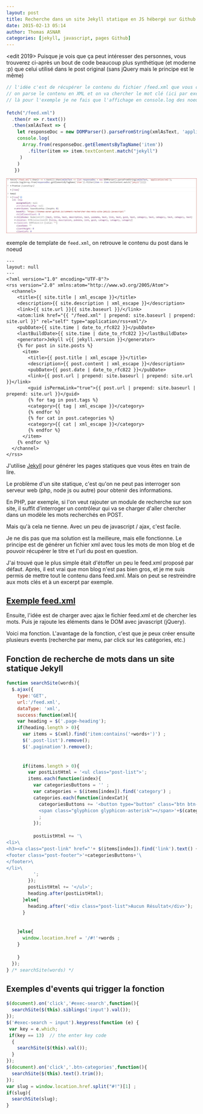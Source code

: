 ```yaml
---
layout: post
title: Recherche dans un site Jekyll statique en JS hébergé sur Github
date: 2015-02-13 05:14
author: Thomas ASNAR
categories: [jekyll, javascript, pages Github]
---
```


<edit 2019>
Puisque je vois que ça peut intéresser des personnes, vous trouverez ci-après un bout de code beaucoup plus synthétique (et moderne :p) que celui utilisé dans le post original (sans jQuery mais le principe est le même)

```js
// l'idée c'est de récupérer le contenu du fichier /feed.xml que vous construisez dans votre template Jekyll 
// on parse le contenu en XML et on va chercher le mot clé (ici par exemple "jekyll") dans le noeud qui contient tout le contenu des _posts, chez moi c'est le noeud "item" mais vous mettez ce que vous avez définit dans le template feed.xml de votre site
// là pour l'exemple je ne fais que l'affichage en console.log des noeuds qui contiennent le mot clé, mais l'idée ça va être de récupérer par exemple l'url du post avec "baseURI"

fetch("/feed.xml")
  .then(r => r.text())
  .then(xmlAsText => {
    let responseDoc = new DOMParser().parseFromString(xmlAsText, 'application/xml')
    console.log(
      Array.from(responseDoc.getElementsByTagName('item'))
        .filter(item => item.textContent.match("jekyll")
     )
    )
   })
```

![Résultat](/wp-content/uploads/resultat_console_log_js.JPG)

exemple de template de `feed.xml`, on retrouve le contenu du post dans le noeud <item>
  
```
---
layout: null
---
<?xml version="1.0" encoding="UTF-8"?>
<rss version="2.0" xmlns:atom="http://www.w3.org/2005/Atom">
  <channel>
    <title>{{ site.title | xml_escape }}</title>
    <description>{{ site.description | xml_escape }}</description>
    <link>{{ site.url }}{{ site.baseurl }}/</link>
    <atom:link href="{{ "/feed.xml" | prepend: site.baseurl | prepend: site.url }}" rel="self" type="application/rss+xml"/>
    <pubDate>{{ site.time | date_to_rfc822 }}</pubDate>
    <lastBuildDate>{{ site.time | date_to_rfc822 }}</lastBuildDate>
    <generator>Jekyll v{{ jekyll.version }}</generator>
    {% for post in site.posts %}
      <item>
        <title>{{ post.title | xml_escape }}</title>
        <description>{{ post.content | xml_escape }}</description>
        <pubDate>{{ post.date | date_to_rfc822 }}</pubDate>
        <link>{{ post.url | prepend: site.baseurl | prepend: site.url }}</link>
        <guid isPermaLink="true">{{ post.url | prepend: site.baseurl | prepend: site.url }}</guid>
        {% for tag in post.tags %}
        <category>{{ tag | xml_escape }}</category>
        {% endfor %}
        {% for cat in post.categories %}
        <category>{{ cat | xml_escape }}</category>
        {% endfor %}
      </item>
    {% endfor %}
  </channel>
</rss>
```

J'utilise [Jekyll](http://jekyllrb.com) pour générer les pages statiques que vous êtes en train de lire.

Le problème d'un site statique, c'est qu'on ne peut pas interroger son serveur web (php, node js ou autre) pour obtenir des informations.

En PHP, par exemple, si l'on veut rajouter un module de recherche sur son site, il suffit d’interroger un contrôleur qui va se charger d'aller chercher dans un modèle les mots recherchés en POST.

Mais qu'à cela ne tienne. Avec un peu de javascript / ajax, c'est facile.

Je ne dis pas que ma solution est la meilleure, mais elle fonctionne. Le principe est de générer un fichier xml avec tous les mots de mon blog et de pouvoir récupérer le titre et l'url du post en question.

J'ai trouvé que le plus simple était d'étoffer un peu le feed.xml proposé par défaut. Après, il est vrai que mon blog n'est pas bien gros, et je me suis permis de mettre tout le contenu dans feed.xml. Mais on peut se restreindre aux mots clés et à un excerpt par exemple.

## [Exemple feed.xml](https://github.com/thomas-asnar/thomas-asnar.github.io/blob/master/feed.xml)

Ensuite, l'idée est de charger avec ajax le fichier feed.xml et de chercher les mots. Puis je rajoute les éléments dans le DOM avec javascript (jQuery).

Voici ma fonction. L'avantage de la fonction, c'est que je peux créer ensuite plusieurs events (recherche par menu, par click sur les catégories, etc.)

## Fonction de recherche de mots dans un site statique Jekyll

```javascript
function searchSite(words){
  $.ajax({
    type:'GET',
    url:'/feed.xml',
    dataType: 'xml',
    success:function(xml){
    var heading = $('.page-heading');
    if(heading.length > 0){
      var items = $(xml).find('item:contains('+words+')') ;
      $('.post-list').remove();
      $('.pagination').remove();
      
      
      if(items.length > 0){
        var postListHtml = '<ul class="post-list">';
        items.each(function(index){
          var categoriesButtons = '' ;
          var categories = $(items[index]).find('category') ;
          categories.each(function(indexCat){
            categoriesButtons += '<button type="button" class="btn btn-default btn-xs btn-categories hidden-xs">\
            <span class="glyphicon glyphicon-asterisk"></span>'+$(categories[indexCat]).text()+'</button> ' ;
            ; 
          });

          postListHtml += '\
<li>\
<h3><a class="post-link" href="'+ $(items[index]).find('link').text() +'">'+ $(items[index]).find('title').text() +'</a></h3>\
<footer class="post-footer">'+categoriesButtons+'\
</footer>\
</li>\
          ';
        });
        postListHtml += '</ul>';
        heading.after(postListHtml);
      }else{
        heading.after('<div class="post-list">Aucun Résultat</div>');
      }
    
    
    }else{
      window.location.href = '/#!'+words ;
    }
    
    }
  });
} /* searchSite(words) */
```

## Exemples d'events qui trigger la fonction

```javascript
$(document).on('click','#exec-search',function(){
  searchSite($(this).siblings('input').val());
});
$('#exec-search ~ input').keypress(function (e) {
 var key = e.which;
 if(key == 13)  // the enter key code
  {
    searchSite($(this).val());
  }
});
$(document).on('click','.btn-categories',function(){
  searchSite($(this).text().trim());
});
var slug = window.location.href.split("#!")[1] ;
if(slug){
  searchSite(slug);
}
```


